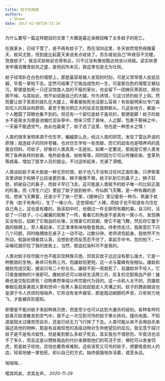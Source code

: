 ```yaml
---
title: 蚊子的挽歌
authors:
  - Shawn
date: 2017-02-08T20:33:34
---
```


为什么要写一篇这样题目的文章？大概是最近亲眼目睹了太多蚊子的死亡。

在我家乡，已经下雪了，是不再有蚊子了。而在深圳这里，冬天依然常热得像夏天，蚊风尤胜，但到底比起夏天来说有点收敛了。苏东坡说自己“昨夜目不交睫，饱食蚊子”，我没买蚊帐前也常有此，只不过没有像他豁达地坐以待毙。梁实秋曾发牢骚说雅舍蚊风之盛，是他前所未见，我这里也是尤为壮观。

<!-- more -->

蚊子经常趴在白色的墙壁上，那是最容易被人发现的时刻，可是又常常使人投鼠忌器，毕竟一掌拍下去，定然可结果了它吸血成性的一生，可是那白色的墙壁又被玷污，即便是拍死一只还没饱食人血的干瘦的家伙，也会留下一团麻灰黑斑纹，擦也擦不掉。与其如此，倒不如说服自己的大腿，作为诱饵，引这讨厌的蚊子上钩。然而要让蚊子乖乖的就扎在大腿上，等着被拍死也没那么容易！有些聪明家伙专门喜欢咬人的耳朵和脖颈，甚至于敢光明正大的驻足在面颊额头。凡这些地方，都是一个人瞪圆了双眼也看不到的。但还有一个部位是蚊子喜欢的，那便是脚！蚊子的故乡不是臭水沟便是池塘烂泥杂草中，想来习惯了臭味，人之脚，包裹于鞋袜之中，一天最不能透空气，由此也最臭了，蚊子选了这里，怕也是一种思乡之情！

人类的很多发明来源于仿生学，蝙蝠那么丑，经过人类的研究，发现了雷达声波的原理；就连蚊子的同伴苍蝇，也对仿生学有一些贡献，而它的幼虫也是喂养鸡的高蛋白饲料。可蚊子，好像对人类真真一无是处。如果一定要说，那就是它使人类发明了各种各样的蚊香、电热蚊香液、蚊帐等等，同时因为它可以传播疟疾、登革热等病毒，增加了医学人员的就业。不过这听起来，充满了滑稽。

人类谈起蚊子来大抵是一种无奈的恨。蚊子也几乎没有过任何正面形象。只伊索寓言里讲蚊子和狮子比较谁更厉害，狮子傲慢不屑，蚊子趴到它的鼻子上，狮子狂怒，抓破自己的鼻子，而蚊子早已飞走。这可能是人类赋予的蚊子唯一的比较正面的形象。而《浮生六记》里捉了蚊子放到帐中，作仙鹤飞天舞，是一种有趣的游戏，想来飞天舞罢，还是少不了挨一巴掌。《搜神记》里记载有一种鸟，筑巢于蚊子角（蚊子有角吗），生了一堆小鸟，还觉得地广人稀，而蚊子也不知道有鸟住在自己角上。这也是有趣的。我读初中时，也做过一件无聊而有趣的事。自习时，活捉了一只蚊子，小心翼翼的观察了一阵，看看它的角是不是真有一窝小鸟，发现确实没有后，掐断了它吸血的长喙，又残害它的双翅，使它不能飞舞，然后将它置于我的胳膊上，旁人看起来，它正津津有味地吸食我血。待老师走过，我故意拦下问几个问题，同时胳膊放在桌子上一动不动，过数分钟，老师讲完起身，我依然不为所动，假装听得极其认真，没想到老师反而忍不住了，拿起手中书，忽的拍下，一朵梅花就印在了我的皮肤上，当然，那血红染料可不是我的。

人类对蚊子绞尽脑汁也不能实现种族灭绝。但其实蚊子远远没有那么强大，它是一种脆弱的生物，寿命只有两三月。而雄蚊则更短。这一点与蜜蜂有些相似。雄蚊和雌蚊完成交配，据说只有二十秒左右，雄蚊不到一周就死了，且雄蚊并不咬人，它只吸食植物的汁液即可。雌蚊却还可以继续生活两三月，反复的交配吸血产卵！雄蜂也是交配后即死！动物果然单纯以传宗接代为目的。这一点和人太不同，而雄蚊奉献后就英勇就义更和世间一些男人事后拍屁股走人天壤之别。蚊子的邂逅据说也是源于令人厌烦的嗡嗡声，它并没有发声器官，那是扇动翅膀的声音，只有努力地飞，才能被异形感知。

即便是不能对蚊子发起种族灭绝，但是至少也可以达到大屠杀的级别。各种各样的蚊香灭蚊液散发到空气中，我不止一次见到可怜的蚊子晕头转向，撞向地面，不知道是因太过痛苦而自杀，还是已经无力飞行摔了下去。人类可能从来不会用自杀来描述其他的物种，那是有自我知觉的高级动物对生命绝望后的反应。我无意于探讨蚊子是不是有点蚊性，但是看到那么多蚊子死去，其实我也不很悲伤，毕竟活也活不了多久，而且这是以牺牲我血的代价来换取他们的苟活于世，佛陀可以舍身饲虎，若是蚊子咬他，恐怕也要奇痒难耐。这些该死又可怜的蚊子，想要吸食别人的血，轻易地被一掌拍死，却以自己的方式，始终倔强地存活着，或至永远。

嗡嗡嗡…

嘤其鸣矣，求其友声。
*2020-11-29*
